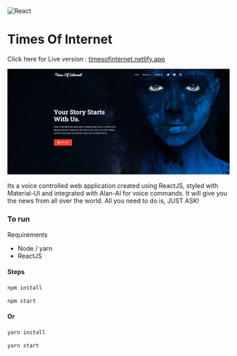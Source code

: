 ![React](https://img.shields.io/badge/-React-black?style=flat-square&logo=react "React")

# Times Of Internet

Click here for Live version : [timesofinternet.netlify.app](timesofinternet.netlify.app/)

![Hero Img](./assets/hero.png)

Its a voice controlled web application created using ReactJS, styled with Material-UI and integrated with Alan-AI for voice commands. It will give you the news from all over the world. All you need to do is, JUST ASK!

### To run

Requirements

- Node / yarn
- ReactJS

#### Steps

```
npm install
```

```
npm start
```

#### Or

```
yarn install
```

```
yarn start
```

